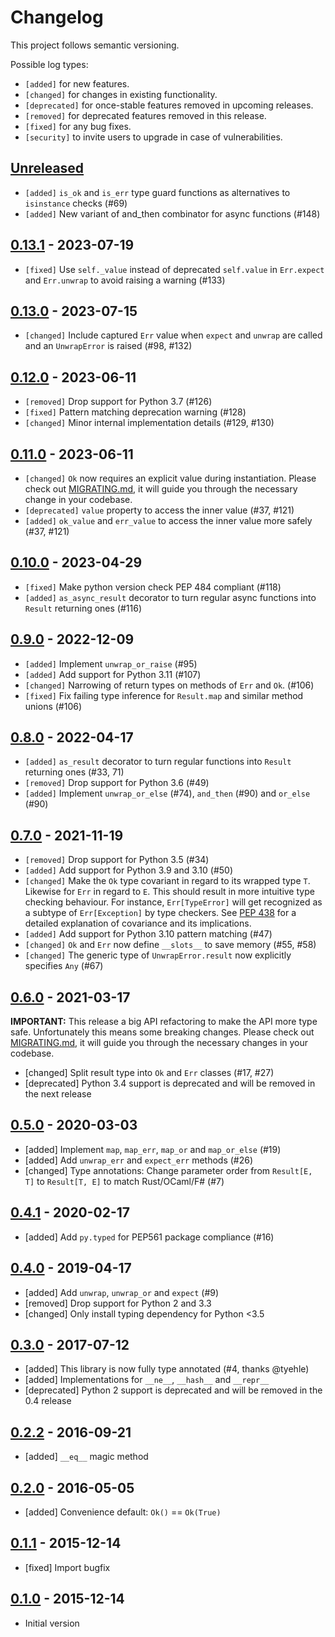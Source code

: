 # Changelog

This project follows semantic versioning.

Possible log types:

- `[added]` for new features.
- `[changed]` for changes in existing functionality.
- `[deprecated]` for once-stable features removed in upcoming releases.
- `[removed]` for deprecated features removed in this release.
- `[fixed]` for any bug fixes.
- `[security]` to invite users to upgrade in case of vulnerabilities.

## [Unreleased]

- `[added]` `is_ok` and `is_err` type guard functions as alternatives to `isinstance` checks (#69)
- `[added]` New variant of and_then combinator for async functions (#148)

## [0.13.1] - 2023-07-19

- `[fixed]`  Use `self._value` instead of deprecated `self.value` in `Err.expect` and `Err.unwrap` to avoid raising a warning (#133)

## [0.13.0] - 2023-07-15

- `[changed]` Include captured `Err` value when `expect` and `unwrap` are called and an `UnwrapError` is raised (#98, #132)

## [0.12.0] - 2023-06-11

- `[removed]` Drop support for Python 3.7 (#126)
- `[fixed]` Pattern matching deprecation warning (#128)
- `[changed]` Minor internal implementation details (#129, #130)

## [0.11.0] - 2023-06-11

- `[changed]` `Ok` now requires an explicit value during instantiation. Please
  check out [MIGRATING.md], it will guide you through the necessary change in
  your codebase.
- `[deprecated]` `value` property to access the inner value (#37, #121)
- `[added]` `ok_value` and `err_value` to access the inner value more safely (#37, #121)

## [0.10.0] - 2023-04-29

- `[fixed]` Make python version check PEP 484 compliant (#118)
- `[added]` `as_async_result` decorator to turn regular async functions into
  `Result` returning ones (#116)

## [0.9.0] - 2022-12-09

- `[added]` Implement `unwrap_or_raise` (#95)
- `[added]` Add support for Python 3.11 (#107)
- `[changed]` Narrowing of return types on methods of `Err` and `Ok`. (#106)
- `[fixed]` Fix failing type inference for `Result.map` and similar method
  unions (#106)

## [0.8.0] - 2022-04-17

- `[added]` `as_result` decorator to turn regular functions into
  `Result` returning ones (#33, 71)
- `[removed]` Drop support for Python 3.6 (#49)
- `[added]` Implement `unwrap_or_else` (#74), `and_then` (#90) and `or_else` (#90)

## [0.7.0] - 2021-11-19

- `[removed]` Drop support for Python 3.5 (#34)
- `[added]` Add support for Python 3.9 and 3.10 (#50)
- `[changed]` Make the `Ok` type covariant in regard to its wrapped type `T`.
  Likewise for `Err` in regard to `E`. This should result in more intuitive
  type checking behaviour. For instance, `Err[TypeError]` will get recognized
  as a subtype of `Err[Exception]` by type checkers. See [PEP 438] for a
  detailed explanation of covariance and its implications.
- `[added]` Add support for Python 3.10 pattern matching (#47)
- `[changed]` `Ok` and `Err` now define `__slots__` to save memory (#55, #58)
- `[changed]` The generic type of `UnwrapError.result` now explicitly specifies `Any` (#67)

[PEP 438]: https://www.python.org/dev/peps/pep-0483/#covariance-and-contravariance

## [0.6.0] - 2021-03-17

**IMPORTANT:** This release a big API refactoring to make the API more type
safe. Unfortunately this means some breaking changes. Please check out
[MIGRATING.md], it will guide you through the necessary changes in your
codebase.


- [changed] Split result type into `Ok` and `Err` classes (#17, #27)
- [deprecated] Python 3.4 support is deprecated and will be removed in the next
  release

## [0.5.0] - 2020-03-03

 - [added] Implement `map`, `map_err`, `map_or` and `map_or_else` (#19)
 - [added] Add `unwrap_err` and `expect_err` methods (#26)
 - [changed] Type annotations: Change parameter order
   from `Result[E, T]` to `Result[T, E]` to match Rust/OCaml/F# (#7)

## [0.4.1] - 2020-02-17

 - [added] Add `py.typed` for PEP561 package compliance (#16)

## [0.4.0] - 2019-04-17

 - [added] Add `unwrap`, `unwrap_or` and `expect` (#9)
 - [removed] Drop support for Python 2 and 3.3
 - [changed] Only install typing dependency for Python <3.5

## [0.3.0] - 2017-07-12

 - [added] This library is now fully type annotated (#4, thanks @tyehle)
 - [added] Implementations for `__ne__`, `__hash__` and `__repr__`
 - [deprecated] Python 2 support is deprecated and will be removed in the 0.4 release

## [0.2.2] - 2016-09-21

 - [added] `__eq__` magic method

## [0.2.0] - 2016-05-05

 - [added] Convenience default: `Ok()` == `Ok(True)`

## [0.1.1] - 2015-12-14

 - [fixed] Import bugfix

## [0.1.0] - 2015-12-14

 - Initial version

[MIGRATING.md]: https://github.com/rustedpy/result/blob/master/MIGRATING.md
[Unreleased]: https://github.com/rustedpy/result/compare/v0.13.0...HEAD
[0.13.1]: https://github.com/rustedpy/result/compare/v0.13.0...v0.13.1
[0.13.0]: https://github.com/rustedpy/result/compare/v0.12.0...v0.13.0
[0.12.0]: https://github.com/rustedpy/result/compare/v0.11.0...v0.12.0
[0.11.0]: https://github.com/rustedpy/result/compare/v0.10.0...v0.11.0
[0.10.0]: https://github.com/rustedpy/result/compare/v0.9.0...v0.10.0
[0.9.0]: https://github.com/rustedpy/result/compare/v0.8.0...v0.9.0
[0.8.0]: https://github.com/rustedpy/result/compare/v0.7.0...v0.8.0
[0.7.0]: https://github.com/rustedpy/result/compare/v0.6.0...v0.7.0
[0.6.0]: https://github.com/rustedpy/result/compare/v0.5.0...v0.6.0
[0.5.0]: https://github.com/rustedpy/result/compare/v0.4.1...v0.5.0
[0.4.1]: https://github.com/rustedpy/result/compare/v0.4.0...v0.4.1
[0.4.0]: https://github.com/rustedpy/result/compare/v0.3.0...v0.4.0
[0.3.0]: https://github.com/rustedpy/result/compare/v0.2.2...v0.3.0
[0.2.2]: https://github.com/rustedpy/result/compare/v0.2.1...v0.2.2
[0.2.1]: https://github.com/rustedpy/result/compare/v0.2.0...v0.2.1
[0.2.0]: https://github.com/rustedpy/result/compare/v0.1.1...v0.2.0
[0.1.1]: https://github.com/rustedpy/result/compare/v0.1.0...v0.1.1
[0.1.0]: https://github.com/rustedpy/result/compare/3ca7d83...v0.1.0

